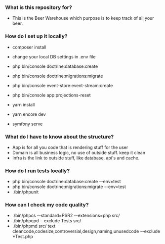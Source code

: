 ### What is this repository for? ###

* This is the Beer Warehouse which purpose is to keep track of all your beer.

### How do I set up it locally? ###

* composer install
* change your local DB settings in .env file
* php bin/console doctrine:database:create
* php bin/console doctrine:migrations:migrate
* php bin/console event-store:event-stream:create
* php bin/console app:projections-reset

* yarn install
* yarn encore dev
* symfony serve

### What do I have to know about the structure? ###

* App is for all you code that is rendering stuff for the user
* Domain is all business logic, no use of outside stuff. keep it clean
* Infra is the link to outside stuff, like database, api's and cache.

### How do I run tests locally? ###

* php bin/console doctrine:database:create --env=test
* php bin/console doctrine:migrations:migrate --env=test
* ./bin/phpunit

### How can I check my code quality? ###

* ./bin/phpcs --standard=PSR2 --extensions=php src/
* ./bin/phpcpd --exclude Tests src/
* ./bin/phpmd src/ text cleancode,codesize,controversial,design,naming,unusedcode --exclude *Test.php
